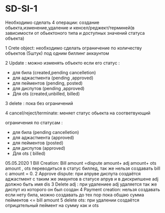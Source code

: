 # SD-SI-1

Необходимо сделать 4 операции: создание обьекта,изменение,удаление и кенсел/реджект/терминей(в зависимости от обьектоного типа 
и доступных значений  статуса объекта)

1 Crete object: необходимо сделать ограничение по количеству объектов (5штук) под одним биллинг аккаунтом  

2 Update : можно изменять объекто если его статус :
   *  для била (created,pending cancelletion)
   *  для аджастмента (pending ,approved)
   *   для пейментов (pending, posted)
   *   для диспутов (pending ,approved)
   *  Для ots (created,unbilled, billed)

3 delete : пока без ограничений  

4 cancel/reject/terminate: меняет статус обьекта на соответвующий  

ограничения по статусам :
  *  для била (pending cancelletion)
  *    для аджастмента (approved)
  *    для пейментов (posted)
  *    для диспутов (approved)
  *    Для ots ( billed)

05.05.2020
1 Bill Creation: Bill amount =dispute amount+ adj amount+ ots amount , ots переводиться в статус биллед,
так же нельзя создавать bill с amount = 0.
2 Approve dispute: при апруве диспута создаётся аджастмент с таким же эмаунтов в статусе апрув и в дискрипшене adj должно быть имя
dis 
3 Delete adj : при удалениее adj удаляется так же диспут из которого он был создан
4 Payment creation: нельзя создавать если нету била, можно создавать до тех пор пока общаю сумма пейментов <= bill amount
5 delete ots: при удалении создаётся отрицательный пеймент на сумму как и ots




 
